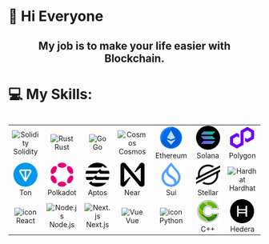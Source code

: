 
# 💫 Hi Everyone
<div align="center">
 <h2>My job is to make your life easier with Blockchain.</h2>
</div>

# 💻 My Skills:
<div style="display: flex; align-items: flex-start; align: center">
<table align="center">
    <tr>
        <td align="center" width="150">
            <img src="https://skillicons.dev/icons?i=solidity" width="48" height="48" alt="Solidity" />
            <br>Solidity
        </td>
        <td align="center" width="150">
            <img src="https://skillicons.dev/icons?i=rust" width="48" height="48" alt="Rust" />
            <br>Rust
        </td>
        <td align="center" width="150">
            <img src="https://skillicons.dev/icons?i=go" width="48" height="48" alt="Go" />
            <br>Go
        </td> 
        <td align="center" width="150">
            <img src="https://cryptologos.cc/logos/cosmos-atom-logo.png?v=035" width="48" height="48" alt="Cosmos" />
            <br>Cosmos
        </td>
        <td align="center" width="150">
            <img src="./assets/ethereum.png" width="48" height="48" alt="ethereum" />
            <br>Ethereum
        </td>    
        <td align="center" width="150">
            <img src="./assets/Solana.png" width="48" height="48" alt="solana" />
            <br>Solana
        </td>
        <td align="center" width="150">
            <img src="./assets/polygon.png" width="48" height="48" alt="Polygon" />
            <br>Polygon
        </td>               
    </tr>
    <tr>
        <td align="center" width="150">
            <img src="./assets/ton.png" width="48" height="48" alt="ton" />
            <br>Ton
        </td> 
        <td align="center" width="150">
            <img src="./assets/polkadot.png" width="48" height="48" alt="polkadot" />
            <br>Polkadot
        </td>
        <td align="center" width="150">
            <img src="./assets/aptos.png" width="48" height="48" alt="Aptos" />
            <br>Aptos
        </td>  
        <td align="center" width="150">
            <img src="./assets/near.png" width="48" height="48" alt="near" />
            <br>Near
        </td> 
        <td align="center" width="150">
            <img src="./assets/sui.png" width="48" height="48" alt="sui" />
            <br>Sui
        </td>
        <td align="center" width="150">
            <img src="./assets/stellar.png" width="48" height="48" alt="stellar" />
            <br>Stellar
        </td>
        <td align="center" width="150">
            <img src="https://github.com/user-attachments/assets/3ac4fb1b-f991-4e5f-8a2e-ab26a3e3f315" width="48" height="48" alt="Hardhat" />
            <br>Hardhat
        </td>        
    </tr>
    <tr>
        <td align="center" width="150">
            <img src="https://techstack-generator.vercel.app/react-icon.svg" alt="icon" width="48" height="48" />
            <br>React
        </td> 
        <td align="center" width="150">
            <img src="https://skillicons.dev/icons?i=nodejs" width="48" height="48" alt="Node.js" />
            <br>Node.js
        </td> 
         <td align="center" width="150">
            <img src="https://skillicons.dev/icons?i=nextjs" width="48" height="48" alt="Next.js" />
            <br>Next.js
        </td>
        <td align="center" width="150">
            <img src="https://skillicons.dev/icons?i=vue" width="48" height="48" alt="Vue" />
            <br>Vue
        </td>
        <td align="center" width="150">
            <img src="https://techstack-generator.vercel.app/python-icon.svg" alt="icon" width="48" height="48" />
            <br>Python
        </td>
        <td align="center" width="150">
            <img src="./assets/c.jpg" width="48" height="48" alt="c" />
            <br>C++
        </td> 
        <td align="center" width="150">
            <img src="./assets/hedera.png" alt="icon" width="48" height="48" />
            <br>Hedera 
        </td>
    </tr>
</table>
<br><br>
</div>

